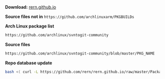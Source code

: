 **Download:** [rern.github.io](https://rern.github.io)

**Source files not in** `https://github.com/archlinuxarm/PKGBUILDs`

**Arch Linux package list**
```sh
https://github.com/archlinux/svntogit-community
```

**Source files**
```sh
https://github.com/archlinux/svntogit-community/blob/master/PKG_NAME
```

**Repo database update**
```sh
bash <( curl -L https://github.com/rern/rern.github.io/raw/master/Packages/repoupdate.sh )
```
